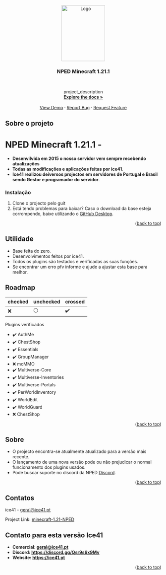 <!-- Improved compatibility of back to top link: See: https://github.com/othneildrew/Best-README-Template/pull/73 -->
<a name="readme-top"></a>
<!--
*** Thanks for checking out the Best-README-Template. If you have a suggestion
*** that would make this better, please fork the repo and create a pull request
*** or simply open an issue with the tag "enhancement".
*** Don't forget to give the project a star!
*** Thanks again! Now go create something AMAZING! :D
-->



<!-- PROJECT SHIELDS -->
<!--
*** I'm using markdown "reference style" links for readability.
*** Reference links are enclosed in brackets [ ] instead of parentheses ( ).
*** See the bottom of this document for the declaration of the reference variables
*** for contributors-url, forks-url, etc. This is an optional, concise syntax you may use.
*** https://www.markdownguide.org/basic-syntax/#reference-style-links
-->


<!-- PROJECT LOGO -->
<br />
<div align="center">
  <a href="https://github.com/ice41/minecraft-1.21-NPED">
    <img src="https://cdn.discordapp.com/attachments/1074126570920345740/1243687894552674437/NPEDLOGO2023-sem_fundo2.1.png?ex=6724009c&is=6722af1c&hm=f9a1471bf54f0e13dd3d9413c453c08d513d02c367824895c9085bab21c2d246&" alt="Logo" width="140" height="180">
  </a>

<h3 align="center">NPED Minecraft 1.21.1</h3>
<img src="https://img.shields.io/github/downloads/ice41/minecraft-1.21-NPED/total)" alt=""/>
<img src="https://img.shields.io/github/languages/count/ice41/minecraft-1.21-NPED" alt=""/>
<img src="https://img.shields.io/github/languages/top/ice41/minecraft-1.21-NPED?color=yellow" alt=""/>
<img src="https://img.shields.io/bitbucket/issues/ice41/minecraft-1.21-NPED" alt=""/>
<img src="https://img.shields.io/github/forks/ice41/minecraft-1.21-NPED?style=social" alt=""/>
<img src="https://img.shields.io/github/stars/ice41/minecraft-1.21-NPED?style=social" alt=""/>

  <p align="center">
    project_description
    <br />
    <a href="https://github.com/ice41/minecraft-1.21-NPED"><strong>Explore the docs »</strong></a>
    <br />
    <br />
    <a href="https://github.com/ice41/minecraft-1.21-NPED">View Demo</a>
    ·
    <a href="https://github.com/ice41/minecraft-1.21-NPED/issues">Report Bug</a>
    ·
    <a href="https://github.com/ice41/minecraft-1.21-NPED/issues">Request Feature</a>
  </p>
</div>

<!-- ABOUT THE PROJECT -->
## Sobre o projeto

# NPED Minecraft 1.21.1 -
- **Desenvilvida em 2015 o nosso servidor vem sempre recebendo atualizações**
- **Todas as modificações e aplicações feitas por ice41**.
- **Ice41 realizou deiversos projectos em servidores de Portugal e Brasil sendo Gestor e programador do servidor**.

### Instalação

1. Clone o projecto pelo guit
2. Está tendo problemas para baixar?
Caso o download da base esteja corrompendo, baixe utilizando o [GitHub Desktop](https://desktop.github.com).

<p align="right">(<a href="#readme-top">back to top</a>)</p>



<!-- USAGE EXAMPLES -->
## Utilidade

- Base feita do zero.
- Desenvolvimentos feitos por ice41.
- Todos os plugins são testados e verificadas as suas funções.
- Se encontrar um erro pfv informe e ajude a ajustar esta base para melhor.


<!-- ROADMAP -->
## Roadmap

|checked|unchecked|crossed|
|---|---|---|
|:x:|:white_circle:|:heavy_check_mark:|

Plugins verificados 

- :heavy_check_mark: AuthMe
- :heavy_check_mark: ChestShop
- :heavy_check_mark: Essentials
- :heavy_check_mark: GroupManager
- :x: mcMMO
- :heavy_check_mark: Multiverse-Core
- :heavy_check_mark: Multiverse-Inventories
- :heavy_check_mark: Multiverse-Portals
- :heavy_check_mark: PerWorldInventory
- :heavy_check_mark: WorldEdit
- :heavy_check_mark: WorldGuard
- :x: ChestShop


<p align="right">(<a href="#readme-top">back to top</a>)</p>



<!-- CONTRIBUTING -->
## Sobre
- O projecto encontra-se atualmente atualizado para a versão mais recente.
- O lançamento de uma nova versão pode ou não prejudicar o normal funcionamento dos plugins usados.
- Pode buscar suporte no discord da NPED [Discord](https://discord.gg/CxTTt5F6Gj).

<p align="right">(<a href="#readme-top">back to top</a>)</p>



<!-- CONTACT -->
## Contatos

ice41 - geral@ice41.pt

Project Link: [minecraft-1.21-NPED](https://github.com/ice41/minecraft-1.21-NPED)

## Contato para esta versão Ice41
- **Comercial: geral@ice41.pt**
- **Discord: https://discord.gg/Qsr9s6x9Mv**
- **Website: https://ice41.pt**

<p align="right">(<a href="#readme-top">back to top</a>)</p>


<!-- MARKDOWN LINKS & IMAGES -->
<!-- https://www.markdownguide.org/basic-syntax/#reference-style-links -->
[contributors-shield]: https://img.shields.io/github/contributors/ice41/Vrpex-ice41-2.4.svg?style=for-the-badge
[contributors-url]: https://github.com/ice41/Vrpex-ice41-2.4/graphs/contributors
[forks-shield]: https://img.shields.io/github/forks/ice41/Vrpex-ice41-2.4.svg?style=for-the-badge
[forks-url]: https://github.com/ice41/Vrpex-ice41-2.4/network/members
[stars-shield]: https://img.shields.io/github/stars/ice41/Vrpex-ice41-2.4.svg?style=for-the-badge
[stars-url]: https://github.com/ice41/Vrpex-ice41-2.4/stargazers
[issues-shield]: https://img.shields.io/github/issues/ice41/Vrpex-ice41-2.4.svg?style=for-the-badge
[issues-url]: https://github.com/ice41/Vrpex-ice41-2.4/issues
[license-shield]: https://img.shields.io/github/license/ice41/Vrpex-ice41-2.4.svg?style=for-the-badge
[license-url]: https://github.com/ice41/Vrpex-ice41-2.4/blob/master/LICENSE.txt
[linkedin-shield]: https://img.shields.io/badge/-LinkedIn-black.svg?style=for-the-badge&logo=linkedin&colorB=555
[linkedin-url]: https://linkedin.com/in/linkedin_username
[product-screenshot]: images/screenshot.png
[Next.js]: https://img.shields.io/badge/next.js-000000?style=for-the-badge&logo=nextdotjs&logoColor=white
[Next-url]: https://nextjs.org/
[React.js]: https://img.shields.io/badge/React-20232A?style=for-the-badge&logo=react&logoColor=61DAFB
[React-url]: https://reactjs.org/
[Vue.js]: https://img.shields.io/badge/Vue.js-35495E?style=for-the-badge&logo=vuedotjs&logoColor=4FC08D
[Vue-url]: https://vuejs.org/
[Angular.io]: https://img.shields.io/badge/Angular-DD0031?style=for-the-badge&logo=angular&logoColor=white
[Angular-url]: https://angular.io/
[Svelte.dev]: https://img.shields.io/badge/Svelte-4A4A55?style=for-the-badge&logo=svelte&logoColor=FF3E00
[Svelte-url]: https://svelte.dev/
[Laravel.com]: https://img.shields.io/badge/Laravel-FF2D20?style=for-the-badge&logo=laravel&logoColor=white
[Laravel-url]: https://laravel.com
[Bootstrap.com]: https://img.shields.io/badge/Bootstrap-563D7C?style=for-the-badge&logo=bootstrap&logoColor=white
[Bootstrap-url]: https://getbootstrap.com
[JQuery.com]: https://img.shields.io/badge/jQuery-0769AD?style=for-the-badge&logo=jquery&logoColor=white
[JQuery-url]: https://jquery.com 
